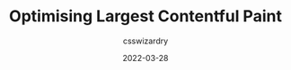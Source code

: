 ---
author: csswizardry
date: 2022-03-28
draft: true
tags:
  - performance
  - web-vitals
target_url: https://csswizardry.com/2022/03/optimising-largest-contentful-paint/
title: Optimising Largest Contentful Paint
---
